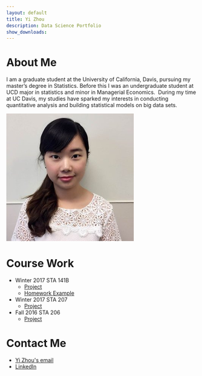 ```yaml
---
layout: default
title: Yi Zhou 
description: Data Science Portfolio 
show_downloads:
---
```

# [](#header-1)About Me

I am a graduate student at the University of California, Davis, pursuing my master’s degree in Statistics. Before this I was an undergraduate student at UCD major in statistics and minor in Managerial Economics.  During my time at UC Davis, my studies have sparked my interests in conducting quantitative analysis and building statistical models on big data sets. 

![](zoe.jpg)

# [](#header-2)Course Work

- Winter 2017 STA 141B 
   - [Project](https://zoeyyizhou.github.io/141BProject/)
   - [Homework Example](Yi_Zhou_assignment6.html) 
- Winter 2017 STA 207
   - [Project](https://drive.google.com/file/d/0B2oyM6CwCUTKdzkwc3ZHcjRmRW8/view)
- Fall 2016 STA 206
   - [Project](206.htm)



# [](#header-3)Contact Me
* <a href="mailto:zoezhou@ucdavis.edu"> Yi Zhou's email </a >   
* [LinkedIn](https://www.linkedin.com/in/yi-zhou-8b3995a6)




